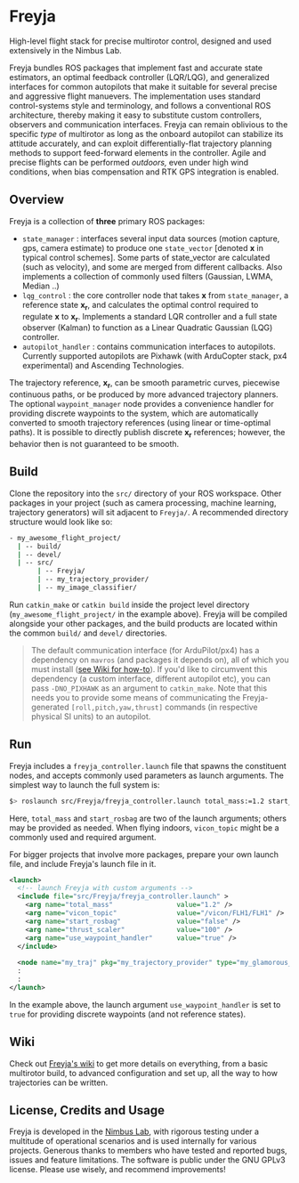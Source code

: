# Freyja
High-level flight stack for precise multirotor control, designed and used extensively in the Nimbus Lab.

Freyja bundles ROS packages that implement fast and accurate state estimators, an optimal feedback controller (LQR/LQG), and generalized interfaces for common autopilots that make it suitable for several precise and aggressive flight manuevers. The implementation uses standard control-systems style and terminology, and follows a conventional ROS architecture, thereby making it easy to substitute custom controllers, observers and communication interfaces. Freyja can remain oblivious to the specific _type_ of multirotor as long as the onboard autopilot can stabilize its attitude accurately, and can exploit differentially-flat trajectory planning methods to support feed-forward elements in the controller. Agile and precise flights can be performed _outdoors,_ even under high wind conditions, when bias compensation and RTK GPS integration is enabled.

## Overview
Freyja is a collection of **three** primary ROS packages:
- `state_manager` : interfaces several input data sources (motion capture, gps, camera estimate) to produce one `state_vector` [denoted **x** in typical control schemes]. Some parts of state_vector are calculated (such as velocity), and some are merged from different callbacks. Also implements a collection of commonly used filters (Gaussian, LWMA, Median ..)
- `lqg_control`   : the core controller node that takes **x** from `state_manager`, a reference state **x<sub>r</sub>**, and calculates the optimal control required to regulate **x** to **x<sub>r</sub>**. Implements a standard LQR controller and a full state observer (Kalman) to function as a Linear Quadratic Gaussian (LQG) controller.
- `autopilot_handler` : contains communication interfaces to autopilots. Currently supported autopilots are Pixhawk (with ArduCopter stack, px4 experimental) and Ascending Technologies.

The trajectory reference, **x<sub>r</sub>**, can be smooth parametric curves, piecewise continuous paths, or be produced by more advanced trajectory planners.
The optional `waypoint_manager` node provides a convenience handler for providing discrete waypoints to the system, which are automatically converted to smooth trajectory references (using linear or time-optimal paths). It is possible to directly publish discrete **x<sub>r</sub>** references; however, the behavior then is not guaranteed to be smooth.

## Build
Clone the repository into the `src/` directory of your ROS workspace. Other packages in your project (such as camera processing, machine learning, trajectory generators) will sit adjacent to `Freyja/`. A recommended directory structure would look like so:
```bash
- my_awesome_flight_project/
  | -- build/
  | -- devel/
  | -- src/
       | -- Freyja/
       | -- my_trajectory_provider/
       | -- my_image_classifier/
```
Run `catkin_make` or `catkin build` inside the project level directory (`my_awesome_flight_project/` in the example above). Freyja will be compiled alongside your other packages, and the build products are located within the common `build/` and `devel/` directories.
> The default communication interface (for ArduPilot/px4) has a dependency on `mavros` (and packages it depends on), all of which you must install ([see Wiki for how-to](https://github.com/unl-nimbus-lab/Freyja/wiki)). If you'd like to circumvent this dependency (a custom interface, different autopilot etc), you can pass `-DNO_PIXHAWK` as an argument to `catkin_make`. Note that this needs you to provide some means of communicating the Freyja-generated `[roll,pitch,yaw,thrust]` commands (in respective physical SI units) to an autopilot.

## Run
Freyja includes a `freyja_controller.launch` file that spawns the constituent nodes, and accepts commonly used parameters as launch arguments. The simplest way to launch the full system is:
```sh
$> roslaunch src/Freyja/freyja_controller.launch total_mass:=1.2 start_rosbag:=true
```
Here, `total_mass` and `start_rosbag` are two of the launch arguments; others may be provided as needed. When flying indoors, `vicon_topic` might be a commonly used and required argument.

For bigger projects that involve more packages, prepare your own launch file, and include Freyja's launch file in it.
```xml
<launch>
  <!-- launch Freyja with custom arguments -->
  <include file="src/Freyja/freyja_controller.launch" >
    <arg name="total_mass"                value="1.2" />
    <arg name="vicon_topic"               value="/vicon/FLH1/FLH1" />
    <arg name="start_rosbag"              value="false" />
    <arg name="thrust_scaler"             value="100" />
    <arg name="use_waypoint_handler"      value="true" />
  </include>
  
  <node name="my_traj" pkg="my_trajectory_provider" type="my_glamorous_trajectory" />
  :
  :
</launch>  
```
In the example above, the launch argument `use_waypoint_handler` is set to `true` for providing discrete waypoints (and not reference states).

## Wiki
Check out [Freyja's wiki](https://github.com/unl-nimbus-lab/Freyja/wiki) to get more details on everything, from a basic multirotor build, to advanced configuration and set up, all the way to how trajectories can be written.

## License, Credits and Usage
Freyja is developed in the [Nimbus Lab](https://nimbus.unl.edu), with rigorous testing under a multitude of operational scenarios and is used internally for various projects. Generous thanks to members who have tested and reported bugs, issues and feature limitations. The software is public under the GNU GPLv3 license. Please use wisely, and recommend improvements!
